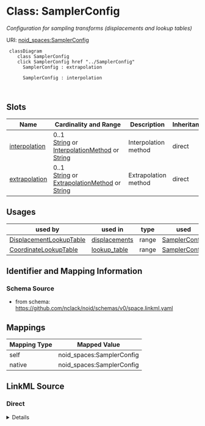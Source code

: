 

# Class: SamplerConfig 


_Configuration for sampling transforms (displacements and lookup tables)_





URI: [noid_spaces:SamplerConfig](https://github.com/nclack/noid/schemas/space.v0.context.jsonldSamplerConfig)






```mermaid
 classDiagram
    class SamplerConfig
    click SamplerConfig href "../SamplerConfig"
      SamplerConfig : extrapolation
        
      SamplerConfig : interpolation
        
      
```




<!-- no inheritance hierarchy -->


## Slots

| Name | Cardinality and Range | Description | Inheritance |
| ---  | --- | --- | --- |
| [interpolation](interpolation.md) | 0..1 <br/> [String](String.md)&nbsp;or&nbsp;<br />[InterpolationMethod](InterpolationMethod.md)&nbsp;or&nbsp;<br />[String](String.md) | Interpolation method | direct |
| [extrapolation](extrapolation.md) | 0..1 <br/> [String](String.md)&nbsp;or&nbsp;<br />[ExtrapolationMethod](ExtrapolationMethod.md)&nbsp;or&nbsp;<br />[String](String.md) | Extrapolation method | direct |





## Usages

| used by | used in | type | used |
| ---  | --- | --- | --- |
| [DisplacementLookupTable](DisplacementLookupTable.md) | [displacements](displacements.md) | range | [SamplerConfig](SamplerConfig.md) |
| [CoordinateLookupTable](CoordinateLookupTable.md) | [lookup_table](lookup_table.md) | range | [SamplerConfig](SamplerConfig.md) |






## Identifier and Mapping Information







### Schema Source


* from schema: https://github.com/nclack/noid/schemas/v0/space.linkml.yaml




## Mappings

| Mapping Type | Mapped Value |
| ---  | ---  |
| self | noid_spaces:SamplerConfig |
| native | noid_spaces:SamplerConfig |







## LinkML Source

<!-- TODO: investigate https://stackoverflow.com/questions/37606292/how-to-create-tabbed-code-blocks-in-mkdocs-or-sphinx -->

### Direct

<details>
```yaml
name: SamplerConfig
description: Configuration for sampling transforms (displacements and lookup tables)
from_schema: https://github.com/nclack/noid/schemas/v0/space.linkml.yaml
attributes:
  interpolation:
    name: interpolation
    description: Interpolation method
    from_schema: https://github.com/nclack/noid/schemas/v0/sampler.linkml.yaml
    rank: 1000
    ifabsent: string(nearest)
    domain_of:
    - SamplerConfig
    any_of:
    - range: InterpolationMethod
    - range: string
  extrapolation:
    name: extrapolation
    description: Extrapolation method
    from_schema: https://github.com/nclack/noid/schemas/v0/sampler.linkml.yaml
    rank: 1000
    ifabsent: string(nearest)
    domain_of:
    - SamplerConfig
    any_of:
    - range: ExtrapolationMethod
    - range: string

```
</details>

### Induced

<details>
```yaml
name: SamplerConfig
description: Configuration for sampling transforms (displacements and lookup tables)
from_schema: https://github.com/nclack/noid/schemas/v0/space.linkml.yaml
attributes:
  interpolation:
    name: interpolation
    description: Interpolation method
    from_schema: https://github.com/nclack/noid/schemas/v0/sampler.linkml.yaml
    rank: 1000
    ifabsent: string(nearest)
    alias: interpolation
    owner: SamplerConfig
    domain_of:
    - SamplerConfig
    range: string
    any_of:
    - range: InterpolationMethod
    - range: string
  extrapolation:
    name: extrapolation
    description: Extrapolation method
    from_schema: https://github.com/nclack/noid/schemas/v0/sampler.linkml.yaml
    rank: 1000
    ifabsent: string(nearest)
    alias: extrapolation
    owner: SamplerConfig
    domain_of:
    - SamplerConfig
    range: string
    any_of:
    - range: ExtrapolationMethod
    - range: string

```
</details>